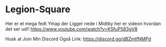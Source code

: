 # Legion-Square
Her er et mega fedt Ymap der Ligger nede i Midtby her er videon hvordan det ser ud!! https://www.youtube.com/watch?v=KSfuP583gV8


Husk at Join Min Discord Også Link: https://discord.gg/dBZmtfNMPd

